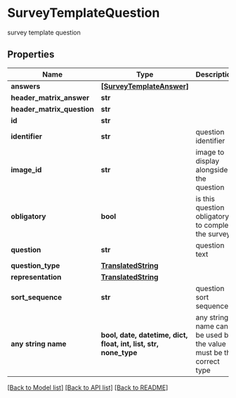 # SurveyTemplateQuestion

survey template question

## Properties
Name | Type | Description | Notes
------------ | ------------- | ------------- | -------------
**answers** | [**[SurveyTemplateAnswer]**](SurveyTemplateAnswer.md) |  | [optional] 
**header_matrix_answer** | **str** |  | [optional] 
**header_matrix_question** | **str** |  | [optional] 
**id** | **str** |  | [optional] 
**identifier** | **str** | question identifier | [optional] 
**image_id** | **str** | image to display alongside the question | [optional] 
**obligatory** | **bool** | is this question obligatory to complete the survey? | [optional] 
**question** | **str** | question text | [optional] 
**question_type** | [**TranslatedString**](TranslatedString.md) |  | [optional] 
**representation** | [**TranslatedString**](TranslatedString.md) |  | [optional] 
**sort_sequence** | **str** | question sort sequence | [optional] 
**any string name** | **bool, date, datetime, dict, float, int, list, str, none_type** | any string name can be used but the value must be the correct type | [optional]

[[Back to Model list]](../README.md#documentation-for-models) [[Back to API list]](../README.md#documentation-for-api-endpoints) [[Back to README]](../README.md)


